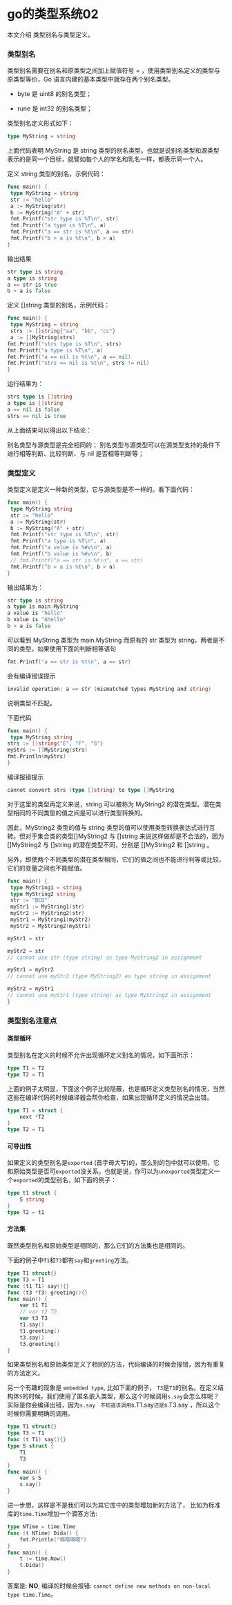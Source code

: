 # go的类型系统02


本文介绍 类型别名与类型定义。

### 类型别名

类型别名需要在别名和原类型之间加上赋值符号 = ，使用类型别名定义的类型与原类型等价，Go 语言内建的基本类型中就存在两个别名类型。

* byte 是 uint8 的别名类型；

* rune 是 int32 的别名类型；

类型别名定义形式如下：

```go
type MyString = string
```

上面代码表明 MyString 是 string 类型的别名类型。也就是说别名类型和源类型表示的是同一个目标，就譬如每个人的学名和乳名一样，都表示同一个人。

定义 string 类型的别名，示例代码：

```go
func main() {
 type MyString = string
 str := "hello"
 a := MyString(str)
 b := MyString("A" + str)
 fmt.Printf("str type is %T\n", str)
 fmt.Printf("a type is %T\n", a)
 fmt.Printf("a == str is %t\n", a == str)
 fmt.Printf("b > a is %t\n", b > a)
}
```

输出结果

```go
str type is string
a type is string
a == str is true
b > a is false
```

定义 []string 类型的别名，示例代码：

```go
func main() {
 type MyString = string
 strs := []string{"aa", "bb", "cc"}
 a := []MyString(strs)
fmt.Printf("strs type is %T\n", strs)
fmt.Printf("a type is %T\n", a)
fmt.Printf("a == nil is %t\n", a == nil)
fmt.Printf("strs == nil is %t\n", strs != nil)
}
```

运行结果为：

```go
strs type is []string
a type is []string
a == nil is false
strs == nil is true
```

从上面结果可以得出以下结论：

别名类型与源类型是完全相同的；
别名类型与源类型可以在源类型支持的条件下进行相等判断、比较判断、与 nil 是否相等判断等；

### 类型定义

类型定义是定义一种新的类型，它与源类型是不一样的。看下面代码：

```go
func main() {
 type MyString string
 str := "hello"
 a := MyString(str)
 b := MyString("A" + str)
 fmt.Printf("str type is %T\n", str)
 fmt.Printf("a type is %T\n", a)
 fmt.Printf("a value is %#v\n", a)
 fmt.Printf("b value is %#v\n", b)
 // fmt.Printf("a == str is %t\n", a == str)
 fmt.Printf("b > a is %t\n", b > a)
}
```

输出结果为：

```go
str type is string
a type is main.MyString
a value is "hello"
b value is "Ahello"
b > a is false
```

可以看到 MyString 类型为 main.MyString 而原有的 str 类型为 string，两者是不同的类型，如果使用下面的判断相等语句

```go
fmt.Printf("a == str is %t\n", a == str)
```

会有编译错误提示

```go
invalid operation: a == str (mismatched types MyString and string)
```

说明类型不匹配。

下面代码

```go
func main() {
 type MyString string
strs := []string{"E", "F", "G"}
myStrs := []MyString(strs)
fmt.Println(myStrs)
}
```

编译报错提示

```go
cannot convert strs (type []string) to type []MyString
```

对于这里的类型再定义来说，string 可以被称为 MyString2 的潜在类型。潜在类型相同的不同类型的值之间是可以进行类型转换的。

因此，MyString2 类型的值与 string 类型的值可以使用类型转换表达式进行互转。但对于集合类的类型[]MyString2 与 []string 来说这样做却是不合法的，因为 []MyString2 与 []string 的潜在类型不同，分别是 []MyString2 和 []string 。

另外，即使两个不同类型的潜在类型相同，它们的值之间也不能进行判等或比较，它们的变量之间也不能赋值。

```go
func main() {
 type MyString1 = string
 type MyString2 string
 str := "BCD"
 myStr1 := MyString1(str)
 myStr2 := MyString2(str)
 myStr1 = MyString1(myStr2)
 myStr2 = MyString2(myStr1)

myStr1 = str

myStr2 = str
// cannot use str (type string) as type MyString2 in assignment

myStr1 = myStr2
// cannot use myStr2 (type MyString2) as type string in assignment

myStr2 = myStr1
// cannot use myStr1 (type string) as type MyString2 in assignment
}
```

### 类型别名注意点

#### 类型循环

类型别名在定义的时候不允许出现循环定义别名的情况，如下面所示：

```go
type T1 = T2
type T2 = T1
```

上面的例子太明显，下面这个例子比较隐蔽，也是循环定义类型别名的情况，当然这些在编译代码的时候编译器会帮你检查，如果出现循环定义的情况会出错。

```go
type T1 = struct {
	next *T2
}
type T2 = T1
```

#### 可导出性

如果定义的类型别名是`exported` (首字母大写)的，那么别的包中就可以使用，它和原始类型是否可`exported`没关系。也就是说，你可以为`unexported`类型定义一个`exported`的类型别名，如下面的例子：

```go
type t1 struct {
	S string
}
type T2 = t1
```



#### 方法集

既然类型别名和原始类型是相同的，那么它们的方法集也是相同的。

下面的例子中`T1`和`T3`都有`say`和`greeting`方法。

```go
type T1 struct{}
type T3 = T1
func (t1 T1) say(){}
func (t3 *T3) greeting(){}
func main() {
	var t1 T1
	// var t2 T2
	var t3 T3
	t1.say()
	t1.greeting()
	t3.say()
	t3.greeting()
}
```



如果类型别名和原始类型定义了相同的方法，代码编译的时候会报错，因为有重复的方法定义。

另一个有趣的现象是 `embedded type`, 比如下面的例子， `T3`是`T1`的别名。在定义结构体`S`的时候，我们使用了匿名嵌入类型，那么这个时候调用`s.say`会怎么样呢？ 实际是你会编译出错，因为`s.say｀不知道该调用`s.T1.say`还是`s.T3.say`，所以这个时候你需要明确的调用。

```go
type T1 struct{}
type T3 = T1
func (t T1) say(){}
type S struct {
	T1
	T3
}
func main() {
	var s S
	s.say()
}
```

进一步想，这样是不是我们可以为其它库中的类型增加新的方法了， 比如为标准库的`time.Time`增加一个滴答方法:

```go
type NTime = time.Time
func (t NTime) Dida() {
	fmt.Println("嘀嗒嘀嗒")
}
func main() {
	t := time.Now()	
	t.Dida()
}
```

答案是: **NO**, 编译的时候会报错: `cannot define new methods on non-local type time.Time`。

